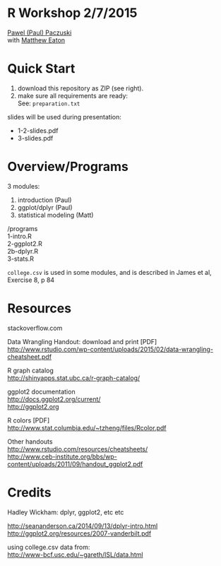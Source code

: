 # R Workshop 2/7/2015
[Pawel (Paul) Paczuski](http://pavopax.com)  
with [Matthew Eaton](https://twitter.com/CompBioMatt)


Quick Start
===============================================================================
1. download this repository as ZIP (see right).
2. make sure all requirements are ready:  
See: `preparation.txt`


slides will be used during presentation:
* 1-2-slides.pdf  
* 3-slides.pdf  



Overview/Programs
===============================================================================
3 modules:  
1. introduction (Paul)  
2. ggplot/dplyr (Paul)   
3. statistical modeling (Matt)  


/programs  
1-intro.R  
2-ggplot2.R  
2b-dplyr.R  
3-stats.R  

`college.csv` is used in some modules, and is described in James et al,
Exercise 8, p 84



Resources
===============================================================================
stackoverflow.com

Data Wrangling Handout: download and print [PDF]  
http://www.rstudio.com/wp-content/uploads/2015/02/data-wrangling-cheatsheet.pdf

R graph catalog  
http://shinyapps.stat.ubc.ca/r-graph-catalog/

ggplot2 documentation  
http://docs.ggplot2.org/current/  
http://ggplot2.org  

R colors [PDF]  
http://www.stat.columbia.edu/~tzheng/files/Rcolor.pdf

Other handouts  
http://www.rstudio.com/resources/cheatsheets/  
http://www.ceb-institute.org/bbs/wp-content/uploads/2011/09/handout_ggplot2.pdf  

Credits 
===============================================================================
Hadley Wickham: dplyr, ggplot2, etc etc  

http://seananderson.ca/2014/09/13/dplyr-intro.html  
http://ggplot2.org/resources/2007-vanderbilt.pdf   

using college.csv data from:  
http://www-bcf.usc.edu/~gareth/ISL/data.html  
